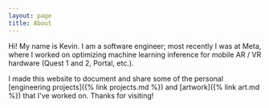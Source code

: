 ```yaml
---
layout: page
title: About
---
```


Hi! My name is Kevin. I am a software engineer; most recently I was at Meta, where I worked on optimizing machine learning inference for mobile AR / VR hardware (Quest 1 and 2, Portal, etc.).

I made this website to document and share some of the personal [engineering projects]({% link projects.md %}) and [artwork]({% link art.md %}) that I've worked on. Thanks for visiting!